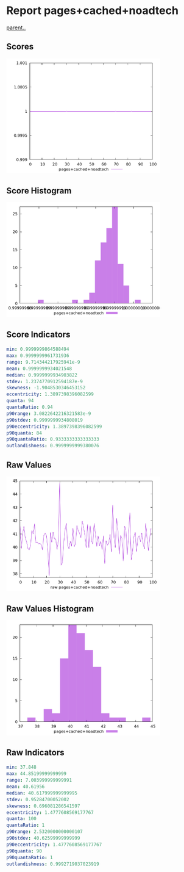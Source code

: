 # Report pages+cached+noadtech

[parent..](./..)  


## Scores

![score](./score.png)  

## Score Histogram

![hist](./hist.png)  

## Score Indicators

```yaml
min: 0.9999999864588494
max: 0.9999999961731936
range: 9.714344217925941e-9
mean: 0.9999999934021548
median: 0.9999999934903822
stdev: 1.2374770912594187e-9
skewness: -1.9048530346453152
eccentricity: 1.3897398396082599
quanta: 94
quantaRatio: 0.94
p90range: 3.0822642216321583e-9
p90stdev: 0.9999999934808019
p90eccentricity: 1.3897398396082599
p90quanta: 84
p90quantaRatio: 0.9333333333333333
outlandishness: 0.9999999999380076

```

## Raw Values

![raw](./raw.png)  

## Raw Values Histogram

![raw hist](./raw_hist.png)  

## Raw Indicators

```yaml
min: 37.848
max: 44.85199999999999
range: 7.003999999999991
mean: 40.61956
median: 40.617999999999995
stdev: 0.95284700052002
skewness: 0.696081286541597
eccentricity: 1.4777608569177767
quanta: 100
quantaRatio: 1
p90range: 2.5320000000000107
p90stdev: 40.62599999999999
p90eccentricity: 1.4777608569177767
p90quanta: 90
p90quantaRatio: 1
outlandishness: 0.9992719037023919

```

<style>
  img {
    max-width: 80%;
  }
</style>
      
